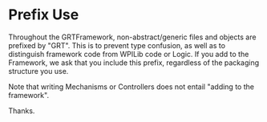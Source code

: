 # Prefix Use #

Throughout the GRTFramework, non-abstract/generic files and objects are prefixed by "GRT". This is to prevent type confusion, as well as to distinguish framework code from WPILib code or Logic.
If you add to the Framework, we ask that you include this prefix, regardless of the packaging structure you use.

Note that writing Mechanisms or Controllers does not entail "adding to the framework".

Thanks.
